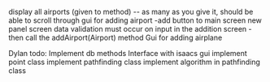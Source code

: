 display all airports (given to method) -- as many as you give it, should be able to scroll through
gui for adding airport
  -add button to main screen
      new panel screen 
          data validation must occur on input in the addition screen
  -then call the addAirport(Airport) method
Gui for adding airplane






Dylan todo:
Implement db methods
Interface with isaacs gui
implement point class
implement pathfinding class
implement algorithm in pathfinding class
